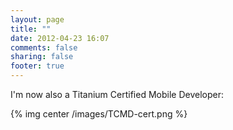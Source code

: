 ```yaml
---
layout: page
title: ""
date: 2012-04-23 16:07
comments: false
sharing: false
footer: true
---
```


I'm now also a Titanium Certified Mobile Developer:

{% img center /images/TCMD-cert.png %}